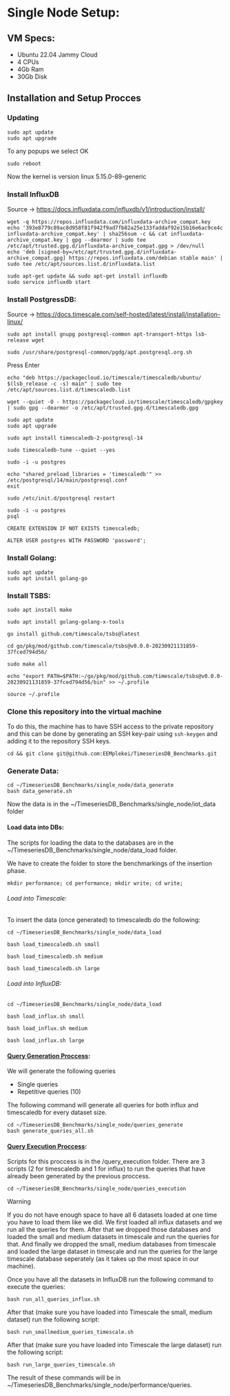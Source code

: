 # Single Node Setup:


## VM Specs:
- Ubuntu 22.04 Jammy Cloud
- 4 CPUs
- 4Gb Ram
- 30Gb Disk

## Installation and Setup Procces

### Updating

```
sudo apt update
sudo apt upgrade
```

To any popups we select OK
```
sudo reboot
```
	
Now the kernel is version linux 5.15.0-89-generic
	
### Install InfluxDB
Source -> https://docs.influxdata.com/influxdb/v1/introduction/install/
		
```
wget -q https://repos.influxdata.com/influxdata-archive_compat.key
echo '393e8779c89ac8d958f81f942f9ad7fb82a25e133faddaf92e15b16e6ac9ce4c influxdata-archive_compat.key' | sha256sum -c && cat influxdata-archive_compat.key | gpg --dearmor | sudo tee /etc/apt/trusted.gpg.d/influxdata-archive_compat.gpg > /dev/null
echo 'deb [signed-by=/etc/apt/trusted.gpg.d/influxdata-archive_compat.gpg] https://repos.influxdata.com/debian stable main' | sudo tee /etc/apt/sources.list.d/influxdata.list
```

```
sudo apt-get update && sudo apt-get install influxdb
sudo service influxdb start
```

### Install PostgressDB:
Source -> https://docs.timescale.com/self-hosted/latest/install/installation-linux/

```
sudo apt install gnupg postgresql-common apt-transport-https lsb-release wget
```

```
sudo /usr/share/postgresql-common/pgdg/apt.postgresql.org.sh
```

Press Enter

```
echo "deb https://packagecloud.io/timescale/timescaledb/ubuntu/ $(lsb_release -c -s) main" | sudo tee /etc/apt/sources.list.d/timescaledb.list
```


```
wget --quiet -O - https://packagecloud.io/timescale/timescaledb/gpgkey | sudo gpg --dearmor -o /etc/apt/trusted.gpg.d/timescaledb.gpg
```

```
sudo apt update
sudo apt upgrade
```

```
sudo apt install timescaledb-2-postgresql-14
```

```
sudo timescaledb-tune --quiet --yes
```

```
sudo -i -u postgres
```
```
echo "shared_preload_libraries = 'timescaledb'" >> /etc/postgresql/14/main/postgresql.conf
exit
```
```
sudo /etc/init.d/postgresql restart
```
```
sudo -i -u postgres
psql
```
```
CREATE EXTENSION IF NOT EXISTS timescaledb;
```
```
ALTER USER postgres WITH PASSWORD 'password';
```

### Install Golang:
```
sudo apt update
sudo apt install golang-go
```
		
### Install TSBS:
```
sudo apt install make
```

```
sudo apt install golang-golang-x-tools
```

```
go install github.com/timescale/tsbs@latest
```

```
cd go/pkg/mod/github.com/timescale/tsbs@v0.0.0-20230921131859-37fced794d56/
```

```
sudo make all
```


```
echo "export PATH=$PATH:~/go/pkg/mod/github.com/timescale/tsbs@v0.0.0-20230921131859-37fced794d56/bin" >> ~/.profile
```

```
source ~/.profile
```

### Clone this repository into the virtual machine
To do this, the machine has to have SSH access to the private repository and this can be done by generating an SSH key-pair using `ssh-keygen` and adding it to the repository SSH keys.
```
cd && git clone git@github.com:EEMplekei/TimeseriesDB_Benchmarks.git
```
### Generate Data:
```
cd ~/TimeseriesDB_Benchmarks/single_node/data_generate
bash data_generate.sh
```

Now the data is in the ~/TimeseriesDB_Benchmarks/single_node/iot_data folder
		
#### Load data into DBs:
The scripts for loading the data to the databases are in the ~/TimeseriesDB_Benchmarks/single_node/data_load folder.

We have to create the folder to store the benchmarkings of the insertion phase.
```
mkdir performance; cd performance; mkdir write; cd write;
```

###### Load into Timescale:
To insert the data (once generated) to timescaledb do the following:

```
cd ~/TimeseriesDB_Benchmarks/single_node/data_load
```
```
bash load_timescaledb.sh small
```
```
bash load_timescaledb.sh medium
```
```
bash load_timescaledb.sh large
```

###### Load into InfluxDB:

```
cd ~/TimeseriesDB_Benchmarks/single_node/data_load
```
```
bash load_influx.sh small
```
```
bash load_influx.sh medium 
```
```
bash load_influx.sh large
```

#### [Query Generation Proccess](./queries_generate/README.md):

We will generate the following queries
- Single queries
- Repetitive queries (10)

The following command will generate all queries for both influx and timescaledb for every dataset size.
```
cd ~/TimeseriesDB_Benchmarks/single_node/queries_generate
bash generate_queries_all.sh
```

#### [Query Execution Proccess](./queries_execution/README.md):
Scripts for this proccess is in the /query_execution folder. There are 3 scripts (2 for timescaledb and 1 for influx) to run the queries that have already been generated by the previous proccess.
```
cd ~/TimeseriesDB_Benchmarks/single_node/queries_execution
```

> [!WARNING]  
> If you do not have enough space to have all 6 datasets loaded at one time you have to load them like we did. We first loaded all influx datasets and we run all the queries for them. After that we dropped those databases and loaded the small and medium datasets in timescale and run the queries for that. And finally we dropped the small, medium databases from timescale and loaded the large dataset in timescale and run the queries for the large timescale database seperately (as it takes up the most space in our machine).

Once you have all the datasets in InfluxDB run the following command to execute the queries:
```
bash run_all_queries_influx.sh
```
After that (make sure you have loaded into Timescale the small, medium dataset) run the following script:
```
bash run_smallmedium_queries_timescale.sh
```
After that (make sure you have loaded into Timescale the large dataset) run the following script:
```
bash run_large_queries_timescale.sh
```

The result of these commands will be in ~/TimeseriesDB_Benchmarks/single_node/performance/queries.
